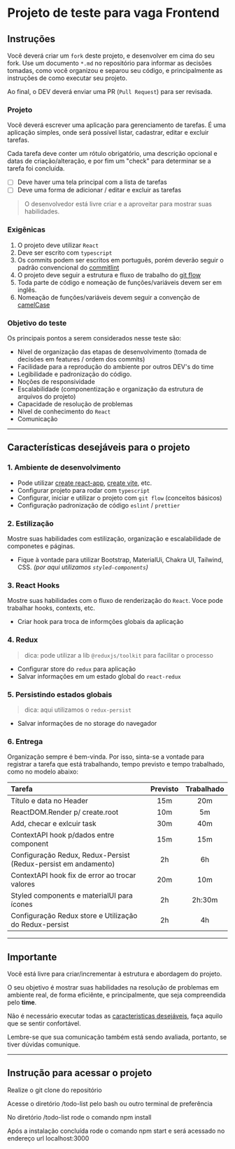 # Projeto de teste para vaga Frontend

## Instruções

Você deverá criar um `fork` deste projeto, e desenvolver em cima do seu fork.
Use um documento `*.md` no repositório para informar as decisões tomadas, como você organizou e separou seu código, e principalmente as instruções de como executar seu projeto.

Ao final, o DEV deverá enviar uma PR (`Pull Request`) para ser revisada.

### Projeto

Você deverá escrever uma aplicação para gerenciamento de tarefas. É uma aplicação simples, onde será possível listar, cadastrar, editar e excluir tarefas.

Cada tarefa deve conter um rótulo obrigatório, uma descrição opcional e datas de criação/alteração, e por fim um "check" para determinar se a tarefa foi concluída.

- [ ] Deve haver uma tela principal com a lista de tarefas
- [ ] Deve uma forma de adicionar / editar e excluir as tarefas

> O desenvolvedor está livre criar e a aproveitar para mostrar suas habilidades.

### Exigênicas

1. O projeto deve utilizar `React`
2. Deve ser escrito com `typescript`
3. Os commits podem ser escritos em português, porém deverão seguir o padrão convencional do [commitlint](https://commitlint.js.org/#/)
4. O projeto deve seguir a estrutura e fluxo de trabalho do [git flow](https://www.atlassian.com/br/git/tutorials/comparing-workflows/gitflow-workflow)
5. Toda parte de código e nomeação de funções/variáveis devem ser em inglês.
6. Nomeação de funções/variáveis devem seguir a convenção de [camelCase](https://coodesh.com/blog/dicionario/o-que-e-camelcase/)

### Objetivo do teste

Os principais pontos a serem considerados nesse teste são:

- Nível de organização das etapas de desenvolvimento (tomada de decisões em features / ordem dos commits)
- Facilidade para a reprodução do ambiente por outros DEV's do time
- Legibilidade e padronização do código.
- Noções de responsividade
- Escalabilidade (componentização e organização da estrutura de arquivos do projeto)
- Capacidade de resolução de problemas
- Nível de conhecimento do `React`
- Comunicação

---

## Características desejáveis para o projeto

### 1. Ambiente de desenvolvimento

- Pode utilizar [create react-app](https://create-react-app.dev/), [create vite](https://vitejs.dev/), etc.
- Configurar projeto para rodar com `typescript`
- Configurar, iniciar e utilizar o projeto com `git flow` (conceitos básicos)
- Configuração padronização de código `eslint` / `prettier`

### 2. Estilização

Mostre suas habilidades com estilização, organização e escalabilidade de componetes e páginas.

- Fique à vontade para utilizar Bootstrap, MaterialUi, Chakra UI, Tailwind, CSS. _(por aqui utilizamos `styled-components`)_

### 3. React Hooks

Mostre suas habilidades com o fluxo de renderização do `React`. Voce pode trabalhar hooks, contexts, etc.

- Criar hook para troca de informções globais da aplicação

### 4. Redux

> dica: pode utilizar a lib `@reduxjs/toolkit` para facilitar o processo

- Configurar store do `redux` para aplicação
- Salvar informações em um estado global do `react-redux`

### 5. Persistindo estados globais

> dica: aqui utilizamos o `redux-persist`

- Salvar informações de no storage do navegador

### 6. Entrega

Organização sempre é bem-vinda. Por isso, sinta-se a vontade para registrar a tarefa que está trabalhando, tempo previsto e tempo trabalhado, como no modelo abaixo:

| Tarefa                                                         | Previsto | Trabalhado |
| :------------------------------------------------------------- | :------: | :--------: |
| Título e data no Header                                        |   15m    |    20m     |
| ReactDOM.Render p/ create.root                                 |   10m    |     5m     |
| Add, checar e exlcuir task                                     |   30m    |    40m     |
| ContextAPI hook p/dados entre component                        |   15m    |    15m     |
| Configuração Redux, Redux-Persist (Redux-persist em andamento) |    2h    |     6h     |
| ContextAPI hook fix de error ao trocar valores                 |   20m    |    10m     |
| Styled components e materialUI para ícones                     |    2h    |   2h:30m   |
| Configuração Redux store e Utilização do Redux-persist         |    2h    |     4h     |

---

## Importante

Você está livre para criar/incrementar à estrutura e abordagem do projeto.

O seu objetivo é mostrar suas habilidades na resolução de problemas em ambiente real, de forma eficiênte, e principalmente, que seja compreendida pelo **time**.

Não é necessário executar todas as [caracteristicas desejáveis](#características-desejáveis-para-o-projeto), faça aquilo que se sentir confortável.

Lembre-se que sua comunicação também está sendo avaliada, portanto, se tiver dúvidas comunique.

---

## Instrução para acessar o projeto

Realize o git clone do repositório

Acesse o diretório /todo-list pelo bash ou outro terminal de preferência

No diretório /todo-list rode o comando npm install

Após a instalação concluída rode o comando npm start e será acessado no endereço url localhost:3000
